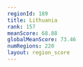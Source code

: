 ```yaml
---
regionId: 189
title: Lithuania
rank: 157
meanScore: 68.88
globalMeanScore: 73.46
numRegions: 220
layout: region_score
---
```

